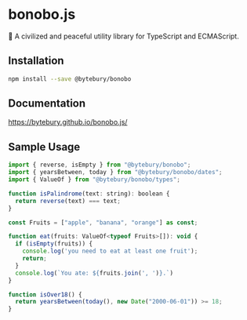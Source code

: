 # bonobo.js

🙊 A civilized and peaceful utility library for TypeScript and ECMAScript.

## Installation

```sh
npm install --save @bytebury/bonobo
```

## Documentation

https://bytebury.github.io/bonobo.js/

## Sample Usage

```js
import { reverse, isEmpty } from "@bytebury/bonobo";
import { yearsBetween, today } from "@bytebury/bonobo/dates";
import { ValueOf } from "@bytebury/bonobo/types";

function isPalindrome(text: string): boolean {
  return reverse(text) === text;
}

const Fruits = ["apple", "banana", "orange"] as const;

function eat(fruits: ValueOf<typeof Fruits>[]): void {
  if (isEmpty(fruits)) {
    console.log('you need to eat at least one fruit');
    return;
  }
  console.log(`You ate: ${fruits.join(', ')}.`)
}

function isOver18() {
  return yearsBetween(today(), new Date("2000-06-01")) >= 18;
}
```
